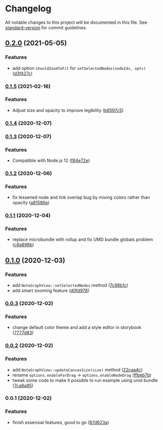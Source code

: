 # Changelog

All notable changes to this project will be documented in this file. See [standard-version](https://github.com/conventional-changelog/standard-version) for commit guidelines.

## [0.2.0](https://github.com/hikerpig/note-graph/compare/v0.1.5...v0.2.0) (2021-05-05)


### Features

* add option `shouldZoomToFit` for `setSelectedNodes(nodeIds, opts)` ([d3f427c](https://github.com/hikerpig/note-graph/commit/d3f427cbb70ad1393818b3a47a85054cbbd56676))

### [0.1.5](https://github.com/hikerpig/note-graph/compare/v0.1.4...v0.1.5) (2021-02-16)


### Features

* Adjust size and opacity to improve legibility ([b6597c5](https://github.com/hikerpig/note-graph/commit/b6597c5b2a3af53bef36031a8530c838968e5339))

### [0.1.4](https://github.com/hikerpig/note-graph/compare/v0.1.3...v0.1.4) (2020-12-07)

### [0.1.3](https://github.com/hikerpig/note-graph/compare/v0.1.2...v0.1.3) (2020-12-07)


### Features

* Compatible with Node.js 12 ([f84e72e](https://github.com/hikerpig/note-graph/commit/f84e72ee09003690a5a1f8d3916c64464a1cafd1))

### [0.1.2](https://github.com/hikerpig/note-graph/compare/v0.1.1...v0.1.2) (2020-12-06)


### Features

* fix lessened node and link overlap bug by mixing colors rather than opacity ([a81586e](https://github.com/hikerpig/note-graph/commit/a81586e5371a9d899fda9f3b969b906480ac6fb3))

### [0.1.1](https://github.com/hikerpig/note-graph/compare/v0.1.0...v0.1.1) (2020-12-04)


### Features

* replace microbundle with rollup and fix UMD bundle globals problem ([c8a898b](https://github.com/hikerpig/note-graph/commit/c8a898b05a6fac21a486aa08dd9d1fb3a3bbf172))

## [0.1.0](https://github.com/hikerpig/note-graph/compare/v0.0.3...v0.1.0) (2020-12-03)


### Features

* add `NoteGraphView::setSelectedNodes` method ([7c98b1c](https://github.com/hikerpig/note-graph/commit/7c98b1c0a8b7f10351431c55846d585696ce4186))
* add smart zooming feature ([d0fd978](https://github.com/hikerpig/note-graph/commit/d0fd97888c4084e2afb92a490d93dcf7f4d21760))

### [0.0.3](https://github.com/hikerpig/note-graph/compare/v0.0.2...v0.0.3) (2020-12-02)


### Features

* change default color theme and add a style editor in storybook ([7777d83](https://github.com/hikerpig/note-graph/commit/7777d83330078ed7aae303c046fc3e44c43832d3))

### [0.0.2](https://gitlab.com/hikerpig/note-graph/compare/v0.0.1...v0.0.2) (2020-12-02)


### Features

* add `NoteGraphView::updateCanvasSize(size)` method ([22caa4c](https://gitlab.com/hikerpig/note-graph/commit/22caa4cbc82c360809fa70ebcf29d1d12fa73529))
* rename `options.enableForDrag` -> `options.enableNodeDrag` ([ffbeb7b](https://gitlab.com/hikerpig/note-graph/commit/ffbeb7beb04eea9a452e5fc873096dbacfa6fca9))
* tweak some code to make it possible to run example using umd bundle ([7ca8a85](https://gitlab.com/hikerpig/note-graph/commit/7ca8a85ffa7fdc3d86f7c7b80e8bcf013d0d2eda))

### 0.0.1 (2020-12-02)


### Features

* finish essensial features, good to go ([87d623a](https://gitlab.com/hikerpig/note-graph/commit/87d623a2875b07232baca347657a85556d394ae2))
